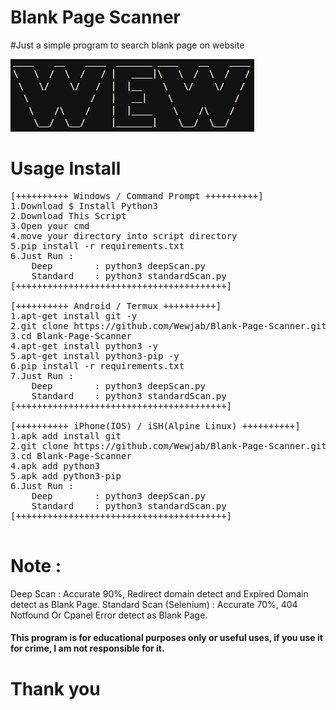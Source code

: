# Blank Page Scanner
#Just a simple program to search blank page on website

![alt text](https://github.com/Wewjab/Blank-Page-Scanner/blob/main/Blank-Page-Scanner.png)

# Usage Install
<pre>
[++++++++++ Windows / Command Prompt ++++++++++]
1.Download $ Install Python3
2.Download This Script
3.Open your cmd
4.move your directory into script directory
5.pip install -r requirements.txt
6.Just Run : 
	Deep		: python3 deepScan.py
	Standard	: python3 standardScan.py
[++++++++++++++++++++++++++++++++++++++++]

[++++++++++ Android / Termux ++++++++++]
1.apt-get install git -y
2.git clone https://github.com/Wewjab/Blank-Page-Scanner.git
3.cd Blank-Page-Scanner
4.apt-get install python3 -y
5.apt-get install python3-pip -y
6.pip install -r requirements.txt
7.Just Run : 
	Deep		: python3 deepScan.py
	Standard	: python3 standardScan.py
[++++++++++++++++++++++++++++++++++++++++]

[++++++++++ iPhone(IOS) / iSH(Alpine Linux) ++++++++++]
1.apk add install git
2.git clone https://github.com/Wewjab/Blank-Page-Scanner.git
3.cd Blank-Page-Scanner
4.apk add python3
5.apk add python3-pip
6.Just Run : 
	Deep		: python3 deepScan.py
	Standard	: python3 standardScan.py
[++++++++++++++++++++++++++++++++++++++++]

</pre>

# Note :

Deep Scan : Accurate 90%, Redirect domain detect and Expired Domain detect as Blank Page.
Standard Scan (Selenium) : Accurate 70%, 404 Notfound Or Cpanel Error detect as Blank Page.

#### This program is for educational purposes only or useful uses, if you use it for crime, I am not responsible for it. ####
	
# Thank you
